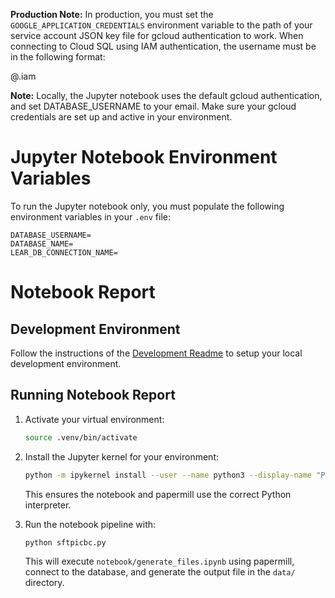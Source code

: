 **Production Note:**
In production, you must set the `GOOGLE_APPLICATION_CREDENTIALS` environment variable to the path of your service account JSON key file for gcloud authentication to work. When connecting to Cloud SQL using IAM authentication, the username must be in the following format:

   <gcp-iam-username>@<gcp-project-id>.iam

**Note:** Locally, the Jupyter notebook uses the default gcloud authentication, and set DATABASE_USERNAME to your email. Make sure your gcloud credentials are set up and active in your environment.
# Jupyter Notebook Environment Variables

To run the Jupyter notebook only, you must populate the following environment variables in your `.env` file:

```
DATABASE_USERNAME=
DATABASE_NAME=
LEAR_DB_CONNECTION_NAME=
```

# Notebook Report

## Development Environment

Follow the instructions of the [Development Readme](https://github.com/bcgov/entity/blob/master/docs/development.md) to setup your local development environment.


## Running Notebook Report

1. Activate your virtual environment:
   ```sh
   source .venv/bin/activate
   ```

2. Install the Jupyter kernel for your environment:
   ```sh
   python -m ipykernel install --user --name python3 --display-name "Python 3.13"
   ```
   This ensures the notebook and papermill use the correct Python interpreter.

3. Run the notebook pipeline with:
   ```sh
   python sftpicbc.py
   ```
   This will execute `notebook/generate_files.ipynb` using papermill, connect to the database, and generate the output file in the `data/` directory.
